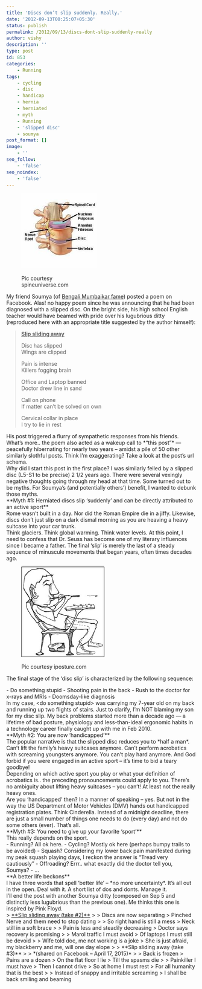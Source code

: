 ```yaml
---
title: 'Discs don’t slip suddenly. Really.'
date: '2012-09-13T00:25:07+05:30'
status: publish
permalink: /2012/09/13/discs-dont-slip-suddenly-really
author: vishy
description: ''
type: post
id: 853
categories: 
    - Running
tags:
    - cycling
    - disc
    - handicap
    - hernia
    - herniated
    - myth
    - Running
    - 'slipped disc'
    - soumya
post_format: []
image:
    - ''
seo_follow:
    - 'false'
seo_noindex:
    - 'false'
---
```

<figure aria-describedby="caption-attachment-2148" class="wp-caption alignleft" id="attachment_2148" style="width: 200px">

[![](../../../../uploads/2012/09/disc_spine_anatomy_spineuniverse_com.jpeg "disc_spine_anatomy_spineuniverse_com")](http://www.ulaar.com/wp-content/uploads/2012/09/disc_spine_anatomy_spineuniverse_com.jpeg)<figcaption class="wp-caption-text" id="caption-attachment-2148">Pic courtesy spineuniverse.com</figcaption></figure>

My friend Soumya (of [Bengali Mumbaikar fame](http://www.ulaar.com/2010/07/29/bengali-mumbaikar-takes-the-long-way-home/)) posted a poem on Facebook. Alas! no happy poem since he was announcing that he had been diagnosed with a slipped disc. On the bright side, his high school English teacher would have beamed with pride over his lugubrious ditty (reproduced here with an appropriate title suggested by the author himself):

> <span style="text-decoration: underline;">**Slip sliding away**</span>
> 
> Disc has slipped  
> Wings are clipped
> 
> Pain is intense  
> Killers fogging brain
> 
> Office and Laptop banned  
> Doctor drew line in sand
> 
> Call on phone  
> If matter can’t be solved on own
> 
> Cervical collar in place  
> I try to lie in rest

<div>His post triggered a flurry of sympathetic responses from his friends. What’s more.. the poem also acted as a wakeup call to *“this post”* — peacefully hibernating for nearly two years – amidst a pile of 50 other similarly slothful posts. Think I’m exaggerating? Take a look at the post’s url schema.</div><div>Why did I start this post in the first place? I was similarly felled by a slipped disc (L5-S1 to be precise) 2 1/2 years ago. There were several vexingly negative thoughts going through my head at that time. Some turned out to be myths. For Soumya’s (and potentially others’) benefit, I wanted to debunk those myths.</div><div>**Myth #1: Herniated discs slip ‘suddenly’ and can be directly attributed to an active sport** </div><div>Rome wasn’t built in a day. Nor did the Roman Empire die in a jiffy. Likewise, discs don’t just slip on a dark dismal morning as you are heaving a heavy suitcase into your car trunk.</div><div>Think glaciers. Think global warming. Think water levels. At this point, I need to confess that Dr. Seuss has become one of my literary influences since I became a father. The final ‘slip’ is merely the last of a steady sequence of minuscule movements that began years, often times decades ago.</div><div><figure aria-describedby="caption-attachment-2149" class="wp-caption alignright" id="attachment_2149" style="width: 220px">

[![](../../../../uploads/2012/09/sloucher_iposture_com.jpeg "sloucher_iposture_com")](http://www.ulaar.com/wp-content/uploads/2012/09/sloucher_iposture_com.jpeg)<figcaption class="wp-caption-text" id="caption-attachment-2149">Pic courtesy iposture.com</figcaption></figure>

The final stage of the ‘disc slip’ is characterized by the following sequence:

</div><div>- Do something stupid
- Shooting pain in the back
- Rush to the doctor for x-rays and MRIs
- Doomsday-like diagnosis

</div><div>In my case, &lt;do something stupid&gt; was carrying my 7-year old on my back and running up two flights of stairs. Just to clarify, I’m NOT blaming my son for my disc slip. My back problems started more than a decade ago — a lifetime of bad posture, physiology and less-than-ideal ergonomic habits in a technology career finally caught up with me in Feb 2010.</div><div>**Myth #2: You are now ‘handicapped’**</div><div>The popular narrative is that the slipped disc reduces you to *half a man*. Can’t lift the family’s heavy suitcases anymore. Can’t perform acrobatics with screaming youngsters anymore. You can’t play hard anymore. And God forbid if you were engaged in an active sport – it’s time to bid a teary goodbye!</div><div>Depending on which active sport you play or what your definition of acrobatics is.. the preceding pronouncements could apply to you. There’s no ambiguity about lifting heavy suitcases – you can’t! At least not the really heavy ones.</div><div>Are you ‘handicapped’ then? In a manner of speaking – yes. But not in the way the US Department of Motor Vehicles (DMV) hands out handicapped registration plates. Think Cinderella. Instead of a midnight deadline, there are just a small number of things one needs to do (every day) and not do some others (ever). That’s all.</div><div>**Myth #3: You need to give up your favorite ‘sport’**</div><div>This really depends on the sport.</div><div>- Running? All ok here.
- Cycling? Mostly ok here (perhaps bumpy trails to be avoided)
- Squash? Considering my lower back pain manifested during my peak squash playing days, I reckon the answer is “Tread very cautiously”
- Offroading? Errr.. what exactly did the doctor tell you, Soumya?
- …

</div><div> **A better life beckons**</div><div>I have three words that spell ‘better life’ – *no more uncertainty*. It’s all out in the open. Deal with it. A short list of dos and donts. Manage it.</div><div>I’ll end the post with another Soumya ditty (composed on Sep 5 and distinctly less lugubrious than the previous one). Me thinks this one is inspired by Pink Floyd.</div>> <span style="text-decoration: underline;">**Slip sliding away (take #2)**</span>
> 
> Discs are now separating  
> Pinched Nerve and them need to stop dating
> 
> So right hand is still a mess  
> Neck still in a soft brace
> 
> Pain is less and steadily decreasing  
> Doctor says recovery is promising
> 
> Marol traffic I must avoid  
> Of laptops I must still be devoid
> 
> Wife told doc, me not working is a joke  
> She is just afraid, my blackberry and me, will one day elope
> 
> **Slip sliding away (take #3)**
> 
> *(shared on Facebook – April 17, 2015)*
> 
> Back is frozen  
> Pains are a dozen  
> On the flat floor I lie  
> Till the spasms die
> 
> Painkiller I must have  
> Then I cannot drive  
> So at home I must rest  
> For all humanity that is the best
> 
> Instead of snappy and irritable screaming  
> I shall be back smiling and beaming